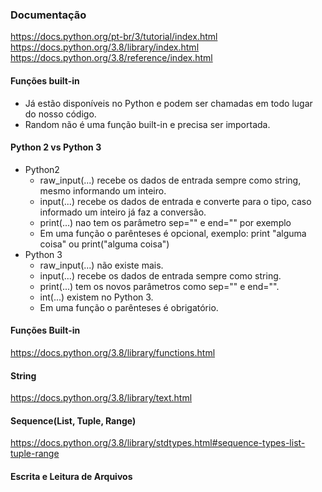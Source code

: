 ### Documentação
https://docs.python.org/pt-br/3/tutorial/index.html
https://docs.python.org/3.8/library/index.html
https://docs.python.org/3.8/reference/index.html

#### Funções built-in
* Já estão disponíveis no Python e podem ser chamadas em todo lugar do nosso código.
* Random não é uma função built-in e precisa ser importada.

#### Python 2 vs Python 3
* Python2
  * raw_input(...) recebe os dados de entrada sempre como string, mesmo informando um inteiro.
  * input(...) recebe os dados de entrada e converte para o tipo, caso informado um inteiro já faz a conversão.
  * print(...) nao tem os parâmetro sep="" e end="" por exemplo
  * Em uma função o parênteses é opcional, exemplo: print "alguma coisa" ou print("alguma coisa")
* Python 3
  * raw_input(...) não existe mais. 
  * input(...) recebe os dados de entrada sempre como string.
  * print(...) tem os novos parâmetros como sep="" e end="".
  * int(...) existem no Python 3.
  * Em uma função o parênteses é obrigatório.
  
#### Funções Built-in
https://docs.python.org/3.8/library/functions.html
 
#### String 
https://docs.python.org/3.8/library/text.html

#### Sequence(List, Tuple, Range)
https://docs.python.org/3.8/library/stdtypes.html#sequence-types-list-tuple-range

#### Escrita e Leitura de Arquivos

